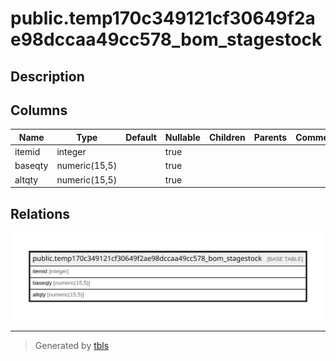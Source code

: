 # public.temp170c349121cf30649f2ae98dccaa49cc578_bom_stagestock

## Description

## Columns

| Name | Type | Default | Nullable | Children | Parents | Comment |
| ---- | ---- | ------- | -------- | -------- | ------- | ------- |
| itemid | integer |  | true |  |  |  |
| baseqty | numeric(15,5) |  | true |  |  |  |
| altqty | numeric(15,5) |  | true |  |  |  |

## Relations

![er](public.temp170c349121cf30649f2ae98dccaa49cc578_bom_stagestock.svg)

---

> Generated by [tbls](https://github.com/k1LoW/tbls)
